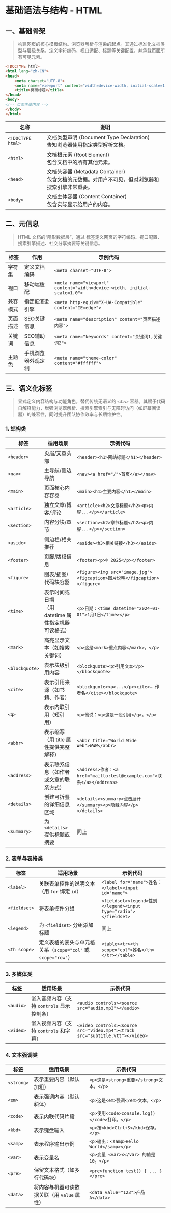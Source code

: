 # 基础语法与结构 - HTML

## 一、基础骨架

> 构建网页的核心模板结构。浏览器解析与渲染的起点。其通过标准化文档类型与层级关系，定义字符编码、视口适配、标题等关键配置，并承载页面所有可见元素。

```html
<!DOCTYPE html>
<html lang="zh-CN">
<head>
    <meta charset="UTF-8">
    <meta name="viewport" content="width=device-width, initial-scale=1.0">
    <title>页面标题</title>
</head>
<body>
<!-- 页面主体内容 -->
</body>
</html>
```

| 名称                | 说明                                                             |
|-------------------|----------------------------------------------------------------|
| `<!DOCTYPE html>` | 文档类型声明 (Document Type Declaration)<br/>告知浏览器使用指定类型解析文档。        |
| `<html>`          | 文档根元素 (Root Element)<br/>包含文档中的所有其他元素。                         |
| `<head>`          | 文档头容器 (Metadata Container)<br/>包含文档的元数据。对用户不可见，但对浏览器和搜索引擎非常重要。 |
| `<body>`          | 文档主体容器 (Content Container)<br/>包含实际显示给用户的内容。                   |

## 二、元信息

> HTML 文档的“隐形数据层”，通过 <meta> 标签定义网页的字符编码、视口配置、搜索引擎描述、社交分享摘要等关键信息。

| 标签   | 作用        | 示例代码                                                                     |
|------|-----------|--------------------------------------------------------------------------|
| 字符集  | 定义文档编码    | `<meta charset="UTF-8">`                                                 |
| 视口   | 移动端适配     | `<meta name="viewport" content="width=device-width, initial-scale=1.0">` |
| 兼容模式 | 指定IE渲染引擎  | `<meta http-equiv="X-UA-Compatible" content="IE=edge">`                  |
| 页面描述 | SEO关键信息   | `<meta name="description" content="页面描述内容">`                             |
| 关键词  | SEO辅助信息   | `<meta name="keywords" content="关键词1,关键词2">`                             |
| 主题色  | 手机浏览器外观定制 | `<meta name="theme-color" content="#ffffff">`                            |

## 三、语义化标签

> 显式定义内容结构与功能角色，替代传统无语义的 `<div>` 容器。其赋予代码自解释能力，增强浏览器解析、搜索引擎索引与无障碍访问（如屏幕阅读器）的兼容性，同时提升团队协作效率与长期维护性。

### 1. 结构类

| 标签             | 适用场景                                | 示例代码                                                                  |
|----------------|-------------------------------------|-----------------------------------------------------------------------|
| `<header>`     | 页眉/文章头部                             | `<header><h1>网站标题</h1></header>`                                      |
| `<nav>`        | 主导航/侧边导航                            | `<nav><a href="/">首页</a></nav>`                                       |
| `<main>`       | 页面核心内容容器                            | `<main><h1>主要内容</h1></main>`                                          |
| `<article>`    | 独立文章/博客/评论                          | `<article><h2>文章标题</h2><p>内容...</p></article>`                        |
| `<section>`    | 内容分块/章节                             | `<section><h2>章节标题</h2><p>内容...</p></section>`                        |
| `<aside>`      | 侧边栏/相关推荐                            | `<aside><h3>相关链接</h3></aside>`                                        |
| `<footer>`     | 页脚/版权信息                             | `<footer><p>© 2025</p></footer>`                                      |
| `<figure>`     | 图表/插图/代码块容器                         | `<figure><img src="image.jpg"><figcaption>图片说明</figcaption></figure>` |
| `<time>`       | 表示时间或日期<br/>（用 datetime 属性指定机器可读格式） | `<p>日期：<time datetime="2024-01-01">1月1日</time></p>`                   |
| `<mark>`       | 高亮显示文本（如搜索关键词）                      | `<p>这是<mark>重点内容</mark>。</p>`                                         |
| `<blockquote>` | 表示块级引用内容                            | `<blockquote><p>引用文本</p></blockquote>`                                |
| `<cite>`       | 表示引用来源（如书籍、作者）                      | `<blockquote><p>...</p><cite>— 作者名</cite></blockquote>`               |
| `<q>`          | 表示内联引用（短引用）                         | `<p>他说：<q>这是一段引用</q>。</p>`                                            |
| `<abbr>`       | 表示缩写（用 title 属性提供完整解释）              | `<abbr title="World Wide Web">WWW</abbr>`                             |
| `<address>`    | 表示联系信息（如作者或文章的联系方式）                 | `<address>作者：<a href="mailto:test@example.com">联系</a></address>`      |
| `<details>`    | 创建可折叠的详细信息区域                        | `<details><summary>点击展开</summary><p>隐藏内容</p></details>`               |
| `<summary>`    | 为 `<details>` 提供标题或摘要               | 同上                                                                    |

### 2. 表单与表格类

| 标签           | 适用场景                                         | 示例代码                                                           |
|--------------|----------------------------------------------|----------------------------------------------------------------|
| `<label>`    | 关联表单控件的说明文本（用 `for` 绑定 `id`）                 | `<label for="name">姓名：</label><input id="name">`               |
| `<fieldset>` | 将表单控件分组                                      | `<fieldset><legend>性别</legend><input type="radio"></fieldset>` |
| `<legend>`   | 为 `<fieldset>` 分组添加标题                        | 同上                                                             |
| `<th scope>` | 定义表格的表头与单元格关系（`scope="col"` 或 `scope="row"`） | `<table><tr><th scope="col">姓名</th></tr></table>`              |

### 3. 多媒体类

| 标签        | 适用场景                        | 示例代码                                                                         |
|-----------|-----------------------------|------------------------------------------------------------------------------|
| `<audio>` | 嵌入音频内容（支持 `controls` 显示控制条） | `<audio controls><source src="audio.mp3"></audio>`                           |
| `<video>` | 嵌入视频内容（支持 `controls` 和字幕）   | `<video controls><source src="video.mp4"><track src="subtitle.vtt"></video>` |

### 4. 文本强调类

| 标签         | 适用场景                       | 示例代码                                     |
|------------|----------------------------|------------------------------------------|
| `<strong>` | 表示重要内容（默认加粗）               | `<p>这是<strong>重要</strong>文本。</p>`        |
| `<em>`     | 表示强调内容（默认斜体）               | `<p>这是<em>强调</em>文本。</p>`                |
| `<code>`   | 表示内联代码片段                   | `<p>使用<code>console.log()</code>打印。</p>` |
| `<kbd>`    | 表示键盘输入                     | `<p>按<kbd>Ctrl+S</kbd>保存。</p>`           |
| `<samp>`   | 表示程序输出示例                   | `<p>输出：<samp>Hello World</samp></p>`     |
| `<var>`    | 表示变量名                      | `<p>变量 <var>x</var> 的值是 10。</p>`         |
| `<pre>`    | 保留文本格式（如多行代码块）             | `<pre>function test() { ... }</pre>`     |
| `<data>`   | 将内容与机器可读数据关联（用 `value` 属性） | `<data value="123">产品A</data>`           |
